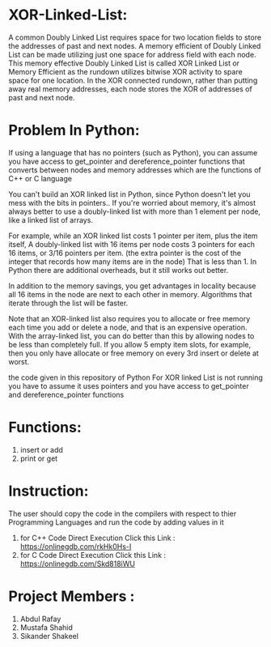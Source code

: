 # XOR-Linked-List:
A common Doubly Linked List requires space for two location fields to store the addresses of past and next nodes. A memory efficient of Doubly Linked List can be made utilizing just one space for address field with each node. This memory effective Doubly Linked List is called XOR Linked List or Memory Efficient as the rundown utilizes bitwise XOR activity to spare space for one location. In the XOR connected rundown, rather than putting away real memory addresses, each node stores the XOR of addresses of past and next node.

# Problem In Python:
If using a language that has no pointers (such as Python), you can assume you have access to get_pointer and dereference_pointer functions that converts between nodes and memory addresses which are the functions of C++ or C language

You can't build an XOR linked list in Python, since Python doesn't let you mess with the bits in pointers..
If you're worried about memory, it's almost always better to use a doubly-linked list with more than 1 element per node, like a linked list of arrays.

For example, while an XOR linked list costs 1 pointer per item, plus the item itself, A doubly-linked list with 16 items per node costs 3 pointers for each 16 items, or 3/16 pointers per item. (the extra pointer is the cost of the integer that records how many items are in the node) That is less than 1. In Python there are additional overheads, but it still works out better.

In addition to the memory savings, you get advantages in locality because all 16 items in the node are next to each other in memory. Algorithms that iterate through the list will be faster.

Note that an XOR-linked list also requires you to allocate or free memory each time you add or delete a node, and that is an expensive operation. With the array-linked list, you can do better than this by allowing nodes to be less than completely full. If you allow 5 empty item slots, for example, then you only have allocate or free memory on every 3rd insert or delete at worst.

the code given in this repository of Python For XOR linked List is not running you have to assume it uses pointers and you have access to get_pointer and dereference_pointer functions

# Functions:
1) insert or add
2) print or get

# Instruction:
The user should copy the code in the compilers with respect to thier Programming Languages and run the code by adding values in it 

1) for C++ Code Direct Execution Click this Link : https://onlinegdb.com/rkHk0Hs-I
2) for C Code Direct Execution Click this Link : https://onlinegdb.com/Skd818iWU

# Project Members :
1) Abdul Rafay
2) Mustafa Shahid
3) Sikander Shakeel

